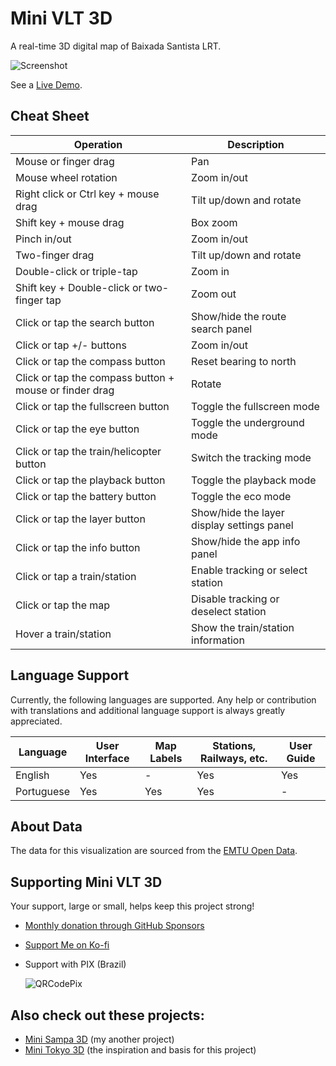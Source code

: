 # Mini VLT 3D

A real-time 3D digital map of Baixada Santista LRT.

![Screenshot](https://vlt.mini.sampa.br/images/img.png)

See a [Live Demo](https://vlt.mini.sampa.br).

## Cheat Sheet

| Operation                                              | Description                                |
|--------------------------------------------------------|--------------------------------------------|
| Mouse or finger drag                                   | Pan                                        |
| Mouse wheel rotation                                   | Zoom in/out                                |
| Right click or Ctrl key + mouse drag                   | Tilt up/down and rotate                    |
| Shift key + mouse drag                                 | Box zoom                                   |
| Pinch in/out                                           | Zoom in/out                                |
| Two-finger drag                                        | Tilt up/down and rotate                    |
| Double-click or triple-tap                             | Zoom in                                    |
| Shift key + Double-click or two-finger tap             | Zoom out                                   |
| Click or tap the search button                         | Show/hide the route search panel           |
| Click or tap +/- buttons                               | Zoom in/out                                |
| Click or tap the compass button                        | Reset bearing to north                     |
| Click or tap the compass button + mouse or finder drag | Rotate                                     |
| Click or tap the fullscreen button                     | Toggle the fullscreen mode                 |
| Click or tap the eye button                            | Toggle the underground mode                |
| Click or tap the train/helicopter button               | Switch the tracking mode                   |
| Click or tap the playback button                       | Toggle the playback mode                   |
| Click or tap the battery button                        | Toggle the eco mode                        |
| Click or tap the layer button                          | Show/hide the layer display settings panel |
| Click or tap the info button                           | Show/hide the app info panel               |
| Click or tap a train/station                           | Enable tracking or select station          |
| Click or tap the map                                   | Disable tracking or deselect station       |
| Hover a train/station                                  | Show the train/station information         |

## Language Support

Currently, the following languages are supported. Any help or contribution with translations and additional language support is always greatly appreciated.

| Language              | User Interface | Map Labels | Stations, Railways, etc. | User Guide |
|-----------------------|----------------|------------|--------------------------|------------|
| English               | Yes            | -          | Yes                      | Yes        |
| Portuguese            | Yes            | Yes        | Yes                      | -          |

## About Data

The data for this visualization are sourced from the [EMTU Open Data](https://emtu.sp.gov.br/dadosAbertosEmtu/login.htm).

## Supporting Mini VLT 3D

Your support, large or small, helps keep this project strong!

- [Monthly donation through GitHub Sponsors](https://github.com/sponsors/allanf181)
- [Support Me on Ko-fi](https://ko-fi.com/allanf181)
- Support with PIX (Brazil)

  ![QRCodePix](https://i.imgur.com/s5IbEFp.png)

## Also check out these projects:

- [Mini Sampa 3D](https://github.com/allanf181/mini-sampa-3d) (my another project)
- [Mini Tokyo 3D](https://github.com/nagix/mini-tokyo-3d) (the inspiration and basis for this project)
